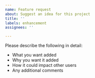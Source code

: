 ```yaml
---
name: Feature request
about: Suggest an idea for this project
title: ''
labels: enhancement
assignees: ''

---
```


Please describe the following in detail:
- What you want added
- Why you want it added
- How it could impact other users
- Any additional comments

